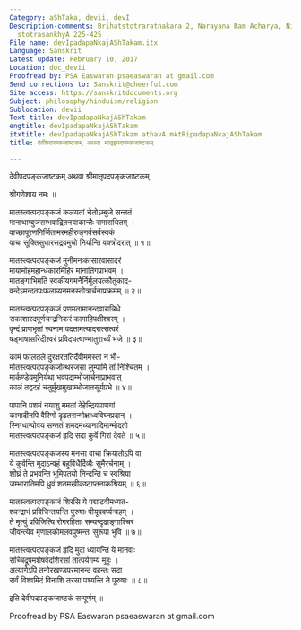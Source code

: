 ```yaml
---
Category: aShTaka, devii, devI
Description-comments: Brihatstotraratnakara 2, Narayana Ram Acharya, Nirnayasagar,
  stotrasankhyA 225-425
File name: devIpadapaNkajAShTakam.itx
Language: Sanskrit
Latest update: February 10, 2017
Location: doc_devii
Proofread by: PSA Easwaran psaeaswaran at gmail.com
Send corrections to: Sanskrit@cheerful.com
Site access: https://sanskritdocuments.org
Subject: philosophy/hinduism/religion
Sublocation: devii
Text title: devIpadapaNkajAShTakam
engtitle: devIpadapaNkajAShTakam
itxtitle: devIpadapaNkajAShTakam athavA mAtRipadapaNkajAShTakam
title: देवीपदपण्कजाष्टकम् अथवा मातृइपदपण्कजाष्टकम्

---
```

  
 देवीपदपङ्कजाष्टकम् अथवा श्रीमातृपदपङ्कजाष्टकम्   
  
श्रीगणेशाय नमः ॥  
  
मातस्त्वत्पदपङ्कजं कलयतां चेतोऽम्बुजे सन्ततं  
     मानाथाम्बुजसम्भवाद्रितनयाकान्तैः समाराधितम् ।  
वाच्छापूरणनिर्जितामरमहीरुङ्गर्वसर्वस्वकं  
     वाचः सूक्तिसुधारसद्रवमुचो निर्यान्ति वक्त्रोदरात् ॥ १॥  
  
मातस्त्वत्पदपङ्कजं मुनीमनःकासारवासादरं  
     मायामोहमहान्धकारमिहिरं मानातिगप्राभवम् ।  
मातङ्गाभिमतिं स्वकीयगमनैर्निर्मुलयत्कौतुकाद्-  
     वन्देऽमन्दतपःफलाप्यनमनस्तोत्रार्चनाप्रक्रमम् ॥ २॥  
  
मातस्त्वत्पदपङ्कजं प्रणमतामानन्दवारान्निधे  
     राकाशारदपूर्णचन्द्रनिकरं कामाहिपक्षीश्वरम् ।  
वृन्दं प्राणभृतां स्वनाम वदतामत्यादरात्सत्वरं  
     षड्भाषासरिदीश्वरं प्रविदधत्षाण्मातुरार्च्यं भजे ॥ ३॥  
  
कामं फालतले दुरक्षरततिर्दैवीममस्तां न भी-  
     र्मातस्त्वत्पदपङ्कजोत्थरजसा लुम्पामि तां निश्चितम् ।  
मार्कण्डेयमुनिर्यथा भवपदाम्भोजार्चनाप्राभवात्  
कालं तद्वदहं चतुर्मुखमुखाम्भोजातसूर्यप्रभे ॥ ४॥  
  
पापानि प्रशमं नयाशु ममतां देहेन्द्रियप्राणगां  
कामादीनपि वैरिणो दृढतरान्मोक्षाध्वविघ्नप्रदान् ।  
स्निग्धान्पोषय सन्ततं शमदमध्यानादिमान्मोदतो  
मातस्त्वत्पदपङ्कजं हृदि सदा कुर्वे गिरां देवते ॥ ५॥  
  
मातस्त्वत्पदपङ्कजस्य मनसा वाचा क्रियातोऽपि वा  
ये कुर्वन्ति मुदाऽन्वहं बहुविधैर्दिव्यैः सुमैरर्चनाम् ।  
शीघ्रं ते प्रभवन्ति भूमिपतयो निन्दन्ति च स्वश्रिया  
जम्भारातिमपि ध्रुवं शतमखीकष्टाप्तनाकश्रियम् ॥ ६॥  
  
मातस्त्वत्पदपङ्कजं शिरसि ये पद्माटवीमध्यत-  
श्चन्द्राभं प्रविचिन्तयन्ति पुरुषाः पीयूषवर्ष्यन्वहम् ।  
ते मृत्युं प्रविजित्यि रोगरहिताः सम्यग्दृढाङ्गाश्चिरं  
जीवन्त्येव मृणालकोमलवपुष्मन्तः सुरूपा भुवि ॥ ७॥  
  
मातस्त्वत्पदपङ्कजं हृदि मुदा ध्यायन्ति ये मानवाः  
सच्चिद्रूपमशेषवेदशिरसां तात्पर्यगम्यं मुहुः ।  
अत्यागेऽपि तनोरखण्डपरमानन्दं वहन्तः सदा  
सर्वं विश्वमिदं विनाशि तरसा पश्यन्ति ते पूरुषाः ॥ ८॥  
  
इति देवीपदपङ्कजाष्टकं सम्पूर्णम् ॥  
  
  
Proofread by PSA Easwaran psaeaswaran at gmail.com  
  
